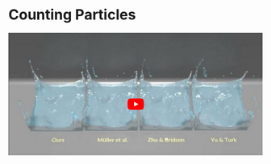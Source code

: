 # Counting Particles


[![YouTube video player](https://raw.githubusercontent.com/fincahuanaco/countingparticles/main/counting_frame0.png)](https://youtu.be/C3HXQqIzaPs "YouTube video player")

